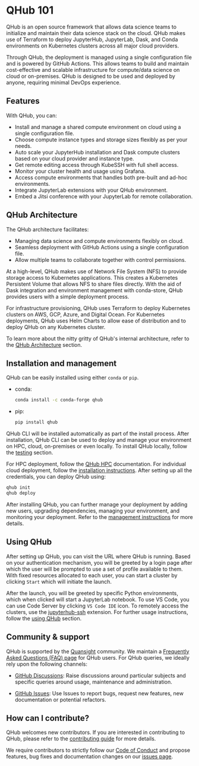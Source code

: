# QHub 101

QHub is an open source framework that allows data science teams to initialize and maintain their data science stack on the cloud. QHub makes use of Terraform to deploy JupyterHub,
JupyterLab, Dask, and Conda environments on Kubernetes clusters across all major cloud providers.

Through QHub, the deployment is managed using a single configuration file and is powered by GitHub Actions. This allows teams to build and maintain cost-effective and scalable
infrastructure for compute/data science on cloud or on-premises. QHub is designed to be used and deployed by anyone, requiring minimal DevOps experience.

## Features

With QHub, you can:

- Install and manage a shared compute environment on cloud using a single configuration file.
- Choose compute instance types and storage sizes flexibly as per your needs.
- Auto scale your JupyterHub installation and Dask compute clusters based on your cloud provider and instance type.
- Get remote editing access through KubeSSH with full shell access.
- Monitor your cluster health and usage using Grafana.
- Access compute environments that handles both pre-built and ad-hoc environments.
- Integrate JupyterLab extensions with your QHub environment.
- Embed a Jitsi conference with your JupyterLab for remote collaboration.

## QHub Architecture

The QHub architecture facilitates:

- Managing data science and compute environments flexibly on cloud.
- Seamless deployment with GitHub Actions using a single configuration file.
- Allow multiple teams to collaborate together with control permissions.

At a high-level, QHub makes use of Network File System (NFS) to provide storage access to Kubernetes applications. This creates a Kubernetes Persistent Volume that allows NFS to
share files directly. With the aid of Dask integration and environment management with conda-store, QHub provides users with a simple deployment process.

For infrastructure provisioning, QHub uses Terraform to deploy Kubernetes clusters on AWS, GCP, Azure, and Digital Ocean. For Kubernetes deployments, QHub uses Helm Charts to allow
ease of distribution and to deploy QHub on any Kubernetes cluster.

To learn more about the nitty gritty of QHub's internal architecture, refer to the [QHub Architecture](../dev_guide/architecture.md) section.

## Installation and management

QHub can be easily installed using either `conda` or `pip`.

- conda:
  ```sh
  conda install -c conda-forge qhub
  ```
- pip:
  ```sh
  pip install qhub
  ```

QHub CLI will be installed automatically as part of the install process. After installation, QHub CLI can be used to deploy and manage your environment on HPC, cloud, on-premises
or even locally. To install QHub locally, follow the [testing](../dev_guide/testing.md) section.

For HPC deployment, follow the [QHub HPC](https://hpc.qhub.dev/en/latest/) documentation. For individual cloud deployment, follow the
[installation instructions](../installation/setup.md). After setting up all the credentials, you can deploy QHub using:

```sh
qhub init
qhub deploy
```

After installing QHub, you can further manage your deployment by adding new users, upgrading dependencies, managing your environment, and monitoring your deployment. Refer to the
[management instructions](../installation/management.md) for more details.

## Using QHub

After setting up QHub, you can visit the URL where QHub is running. Based on your authentication mechanism, you will be greeted by a login page after which the user will be
prompted to use a set of profile available to them. With fixed resources allocated to each user, you can start a cluster by clicking `Start` which will initiate the launch.

After the launch, you will be greeted by specific Python environments, which when clicked will start a JupyterLab notebook. To use VS Code, you can use Code Server by clicking
`VS Code IDE` icon. To remotely access the clusters, use the [jupyterhub-ssh](https://github.com/yuvipanda/jupyterhub-ssh) extension. For further usage instructions, follow the
[using QHub](../user_guide/index.md) section.

## Community & support

QHub is supported by the [Quansight](https://quansight.com) community. We maintain a
[Frequently Asked Questions (FAQ) page](https://github.com/Quansight/qhub/blob/main/docs/source/user_guide/faq.md) for QHub users. For QHub queries, we ideally rely upon the
following channels:

- [GitHub Discussions](https://github.com/Quansight/qhub/discussions): Raise discussions around particular subjects and specific queries around usage, maintenance and
  administration.

- [GitHub Issues](https://github.com/Quansight/qhub/issues/new/choose): Use Issues to report bugs, request new features, new documentation or potential refactors.

## How can I contribute?

QHub welcomes new contributors. If you are interested in contributing to QHub, please refer to the [contributing guide](../dev_guide/contribution.md) for more details.

We require contributors to strictly follow our [Code of Conduct](https://github.com/Quansight/.github/blob/master/CODE_OF_CONDUCT.md) and propose features, bug fixes and
documentation changes on our [issues page](https://github.com/Quansight/qhub/issues/new/choose).
